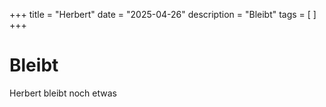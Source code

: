 +++
title = "Herbert"
date = "2025-04-26"
description = "Bleibt"
tags = [
]
+++

# Bleibt

Herbert bleibt noch etwas
